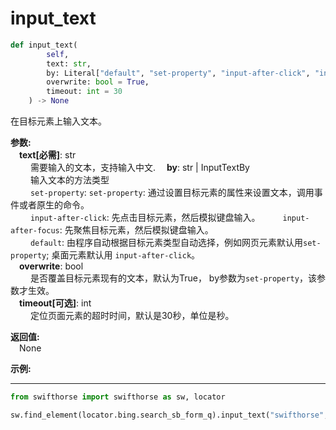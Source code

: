 # input_text
```python
def input_text(
        self,
        text: str,
        by: Literal["default", "set-property", "input-after-click", "input-after-focus"]= "default",
        overwrite: bool = True,
        timeout: int = 30
    ) -> None
```  

在目标元素上输入文本。 

**参数:**  
    &emsp;**text[必需]**: str  
        &emsp;&emsp; 需要输入的文本，支持输入中文. 
    &emsp;**by**: str | InputTextBy   
        &emsp;&emsp; 输入文本的方法类型  
        &emsp;&emsp; `set-property`: `set-property`: 通过设置目标元素的属性来设置文本，调用事件或者原生的命令。    
        &emsp;&emsp; `input-after-click`: 先点击目标元素，然后模拟键盘输入。 
        &emsp;&emsp; `input-after-focus`: 先聚焦目标元素，然后模拟键盘输入。  
        &emsp;&emsp; `default`: 由程序自动根据目标元素类型自动选择，例如网页元素默认用`set-property`; 桌面元素默认用 `input-after-click`。  
    &emsp;**overwrite**: bool  
        &emsp;&emsp; 是否覆盖目标元素现有的文本，默认为True， by参数为`set-property`，该参数才生效。   
    &emsp;**timeout[可选]**: int  
        &emsp;&emsp; 定位页面元素的超时时间，默认是30秒，单位是秒。

**返回值:**  
    &emsp;None

**示例:**
***
```python
from swifthorse import swifthorse as sw, locator

sw.find_element(locator.bing.search_sb_form_q).input_text("swifthorse", overwrite = False)
```
